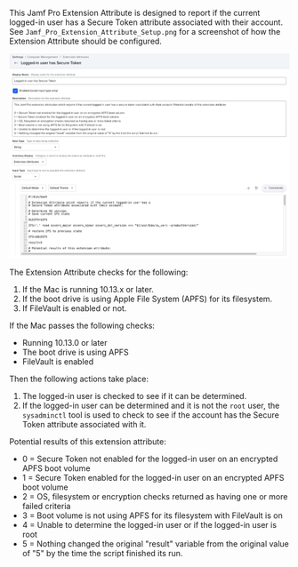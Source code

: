 This Jamf Pro Extension Attribute is designed to report if the current logged-in user has a Secure Token attribute associated with their account. See `Jamf_Pro_Extension_Attribute_Setup.png` for a screenshot of how the Extension Attribute should be configured.

![Jamf_Pro_Extension_Attribute_Setup.png](Jamf_Pro_Extension_Attribute_Setup.png)

The Extension Attribute checks for the following:

1. If the Mac is running 10.13.x or later.
2. If the boot drive is using Apple File System (APFS) for its filesystem.
3. If FileVault is enabled or not.

If the Mac passes the following checks:

* Running 10.13.0 or later
* The boot drive is using APFS
* FileVault is enabled

Then the following actions take place:

1. The logged-in user is checked to see if it can be determined.
2. If the logged-in user can be determined and it is not the `root` user, the `sysadminctl` tool is used to check to see if the account has the Secure Token attribute associated with it.

Potential results of this extension attribute:

* 0 = Secure Token not enabled for the logged-in user on an encrypted APFS boot volume
* 1 = Secure Token enabled for the logged-in user on an encrypted APFS boot volume
* 2 = OS, filesystem or encryption checks returned as having one or more failed criteria
* 3 = Boot volume is not using APFS for its filesystem with FileVault is on
* 4 = Unable to determine the logged-in user or if the logged-in user is root
* 5 = Nothing changed the original "result" variable from the original value of "5" by the time the script finished its run.